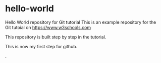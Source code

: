 # hello-world
Hello World repository for Git tutorial
This is an example repository for the Git tutoial on https://www.w3schools.com

This repository is built step by step in the tutorial.

This is now my first step for github.

.